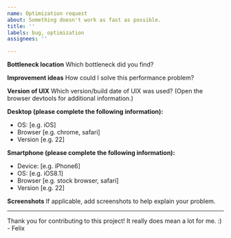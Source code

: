 ```yaml
---
name: Optimization request
about: Something doesn't work as fast as possible.
title: ''
labels: bug, optimization
assignees: ''

---
```


**Bottleneck location**
Which bottleneck did you find?

**Improvement ideas**
How could I solve this performance problem?

**Version of UIX**
Which version/build date of UIX was used?
(Open the browser devtools for additional information.)

**Desktop (please complete the following information):**
 - OS: [e.g. iOS]
 - Browser [e.g. chrome, safari]
 - Version [e.g. 22]

**Smartphone (please complete the following information):**
 - Device: [e.g. iPhone6]
 - OS: [e.g. iOS8.1]
 - Browser [e.g. stock browser, safari]
 - Version [e.g. 22]

**Screenshots**
If applicable, add screenshots to help explain your problem.



---

Thank you for contributing to this project!
It really does mean a lot for me. :)
\- Felix
